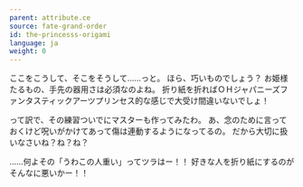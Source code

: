 ```yaml
---
parent: attribute.ce
source: fate-grand-order
id: the-princesss-origami
language: ja
weight: 0
---
```


ここをこうして、そこをそうして……っと。
ほら、巧いものでしょう？
お姫様たるもの、手先の器用さは必須なのよね。
折り紙を折ればＯＨジャパニーズファンタスティックアーツプリンセス的な感じで大受け間違いないでしょ！

って訳で、その練習ついでにマスターも作ってみたわ。
あ、念のために言っておくけど呪いがかけてあって傷は連動するようになってるの。
だから大切に扱いなさいね？ね？ね？

……何よその「うわこの人重い」ってツラはー！！
好きな人を折り紙にするのがそんなに悪いかー！！
